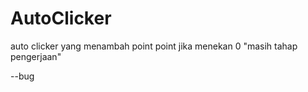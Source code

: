 # AutoClicker

auto clicker yang menambah point point jika menekan 0 "masih tahap pengerjaan"

--bug
